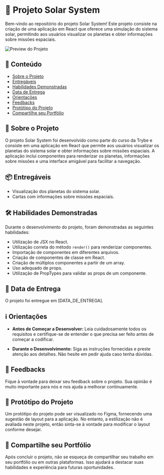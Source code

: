 # 🌌 Projeto Solar System

Bem-vindo ao repositório do projeto Solar System! Este projeto consiste na criação de uma aplicação em React que oferece uma simulação do sistema solar, permitindo aos usuários visualizar os planetas e obter informações sobre missões espaciais.

![Preview do Projeto](url_da_imagem)

## 🚀 Conteúdo

- [Sobre o Projeto](#sobre-o-projeto)
- [Entregáveis](#entregáveis)
- [Habilidades Demonstradas](#habilidades-demonstradas)
- [Data de Entrega](#data-de-entrega)
- [Orientações](#orientações)
- [Feedbacks](#feedbacks)
- [Protótipo do Projeto](#protótipo-do-projeto)
- [Compartilhe seu Portfólio](#compartilhe-seu-portfólio)

## 💫 Sobre o Projeto

O projeto Solar System foi desenvolvido como parte do curso da Trybe e consiste em uma aplicação em React que permite aos usuários visualizar os planetas do sistema solar e obter informações sobre missões espaciais. A aplicação inclui componentes para renderizar os planetas, informações sobre missões e uma interface amigável para facilitar a navegação.

## 📦 Entregáveis

- Visualização dos planetas do sistema solar.
- Cartas com informações sobre missões espaciais.

## 🛠️ Habilidades Demonstradas

Durante o desenvolvimento do projeto, foram demonstradas as seguintes habilidades:

- Utilização de JSX no React.
- Utilização correta do método `render()` para renderizar componentes.
- Importação de componentes em diferentes arquivos.
- Criação de componentes de classe em React.
- Criação de múltiplos componentes a partir de um array.
- Uso adequado de props.
- Utilização de PropTypes para validar as props de um componente.

## 📅 Data de Entrega

O projeto foi entregue em [DATA_DE_ENTREGA].

## ℹ️ Orientações

- **Antes de Começar a Desenvolver:** Leia cuidadosamente todos os requisitos e certifique-se de entender o que precisa ser feito antes de começar a codificar.

- **Durante o Desenvolvimento:** Siga as instruções fornecidas e preste atenção aos detalhes. Não hesite em pedir ajuda caso tenha dúvidas.

## 📣 Feedbacks

Fique à vontade para deixar seu feedback sobre o projeto. Sua opinião é muito importante para nós e nos ajuda a melhorar continuamente.

## 🎨 Protótipo do Projeto

Um protótipo do projeto pode ser visualizado no Figma, fornecendo uma sugestão de layout para a aplicação. No entanto, a estilização não é avaliada neste projeto, então sinta-se à vontade para modificar o layout conforme desejar.

## 🚀 Compartilhe seu Portfólio

Após concluir o projeto, não se esqueça de compartilhar seu trabalho em seu portfólio ou em outras plataformas. Isso ajudará a destacar suas habilidades e experiência para futuras oportunidades.
